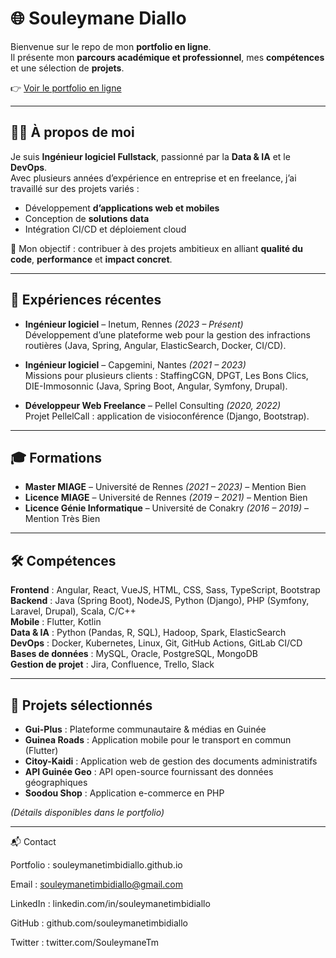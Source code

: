 # 🌐 Souleymane Diallo

Bienvenue sur le repo de mon **portfolio en ligne**.  
Il présente mon **parcours académique et professionnel**, mes **compétences** et une sélection de **projets**.

👉 [Voir le portfolio en ligne](https://souleymanetimbidiallo.github.io/)

---

## 👨‍💻 À propos de moi

Je suis **Ingénieur logiciel Fullstack**, passionné par la **Data & IA** et le **DevOps**.  
Avec plusieurs années d’expérience en entreprise et en freelance, j’ai travaillé sur des projets variés :  
- Développement **d’applications web et mobiles**  
- Conception de **solutions data**  
- Intégration CI/CD et déploiement cloud  

🎯 Mon objectif : contribuer à des projets ambitieux en alliant **qualité du code**, **performance** et **impact concret**.

---

## 🏢 Expériences récentes

- **Ingénieur logiciel** – Inetum, Rennes *(2023 – Présent)*  
  Développement d’une plateforme web pour la gestion des infractions routières (Java, Spring, Angular, ElasticSearch, Docker, CI/CD).

- **Ingénieur logiciel** – Capgemini, Nantes *(2021 – 2023)*  
  Missions pour plusieurs clients : StaffingCGN, DPGT, Les Bons Clics, DIE-Immosonnic (Java, Spring Boot, Angular, Symfony, Drupal).

- **Développeur Web Freelance** – Pellel Consulting *(2020, 2022)*  
  Projet PellelCall : application de visioconférence (Django, Bootstrap).

---

## 🎓 Formations

- **Master MIAGE** – Université de Rennes *(2021 – 2023)* – Mention Bien  
- **Licence MIAGE** – Université de Rennes *(2019 – 2021)* – Mention Bien  
- **Licence Génie Informatique** – Université de Conakry *(2016 – 2019)* – Mention Très Bien  

---

## 🛠️ Compétences

**Frontend** : Angular, React, VueJS, HTML, CSS, Sass, TypeScript, Bootstrap  
**Backend** : Java (Spring Boot), NodeJS, Python (Django), PHP (Symfony, Laravel, Drupal), Scala, C/C++  
**Mobile** : Flutter, Kotlin  
**Data & IA** : Python (Pandas, R, SQL), Hadoop, Spark, ElasticSearch  
**DevOps** : Docker, Kubernetes, Linux, Git, GitHub Actions, GitLab CI/CD  
**Bases de données** : MySQL, Oracle, PostgreSQL, MongoDB  
**Gestion de projet** : Jira, Confluence, Trello, Slack  

---

## 📂 Projets sélectionnés

- **Gui-Plus** : Plateforme communautaire & médias en Guinée  
- **Guinea Roads** : Application mobile pour le transport en commun (Flutter)  
- **Citoy-Kaidi** : Application web de gestion des documents administratifs  
- **API Guinée Geo** : API open-source fournissant des données géographiques  
- **Soodou Shop** : Application e-commerce en PHP  

*(Détails disponibles dans le portfolio)*

---
📬 Contact

Portfolio : souleymanetimbidiallo.github.io

Email : souleymanetimbidiallo@gmail.com

LinkedIn : linkedin.com/in/souleymanetimbidiallo

GitHub : github.com/souleymanetimbidiallo

Twitter : twitter.com/SouleymaneTm
